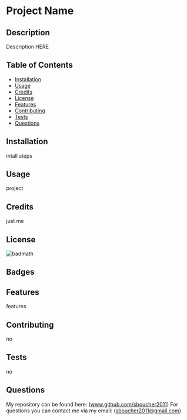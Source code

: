 
# Project Name

## Description
Description HERE

## Table of Contents
* [Installation](#installation)
* [Usage](#usage)
* [Credits](#credits)
* [License](#license)
* [Features](#features)
* [Contributing](#contributing)
* [Tests](#tests)
* [Questions](#questions)

## Installation
intall steps

## Usage
project

## Credits
just me

## License
![badmath](https://img.shields.io/github/languages/top/nielsenjared/badmath)

## Badges

## Features
features

## Contributing
no

## Tests
no

## Questions
My repository can be found here: (www.github.com/sboucher2011)
For questions you can contact me via my email: (sboucher2011@gmail.com)
  

